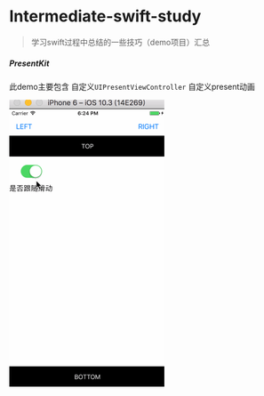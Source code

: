 # Intermediate-swift-study  

>学习swift过程中总结的一些技巧（demo项目）汇总 


##### PresentKit 

此demo主要包含 自定义`UIPresentViewController` 自定义present动画 

![运行效果](https://github.com/smalldu/Intermediate-swift-study/blob/master/Resources/PresentKit.gif)



